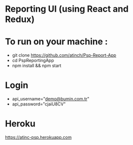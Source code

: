 # Reporting UI (using React and Redux)

# To run on your machine :

- git clone https://github.com/atinch/Psp-Report-App
- cd PspReportingApp
- npm install && npm start

# Login

- api_username="demo@bumin.com.tr"
- api_password="cjaiU8CV"

# Heroku
https://atinc-psp.herokuapp.com
